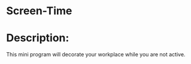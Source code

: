 # Screen-Time

# Description:

This mini program will decorate your workplace while you are not active.

